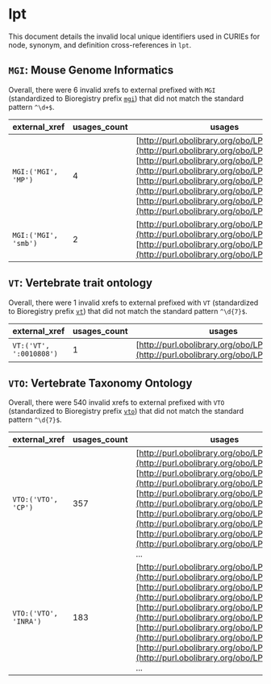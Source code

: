 # lpt

This document details the invalid local unique identifiers used in CURIEs
for node, synonym, and definition cross-references in `lpt`.


## `MGI`: Mouse Genome Informatics

Overall, there were 6 invalid
xrefs to external prefixed with `MGI` (standardized to Bioregistry
prefix [`mgi`](https://bioregistry.io/mgi)) that
did not match the standard pattern `^\d+$`.

| external_xref        |   usages_count | usages                                                                                                                                                                                                                                                                                                                                                                 |
|----------------------|----------------|------------------------------------------------------------------------------------------------------------------------------------------------------------------------------------------------------------------------------------------------------------------------------------------------------------------------------------------------------------------------|
| `MGI:('MGI', 'MP')`  |              4 | [http://purl.obolibrary.org/obo/LPT_0010269](http://purl.obolibrary.org/obo/LPT_0010269), [http://purl.obolibrary.org/obo/LPT_0010271](http://purl.obolibrary.org/obo/LPT_0010271), [http://purl.obolibrary.org/obo/LPT_0010275](http://purl.obolibrary.org/obo/LPT_0010275), [http://purl.obolibrary.org/obo/LPT_0010277](http://purl.obolibrary.org/obo/LPT_0010277) |
| `MGI:('MGI', 'smb')` |              2 | [http://purl.obolibrary.org/obo/LPT_0004047](http://purl.obolibrary.org/obo/LPT_0004047), [http://purl.obolibrary.org/obo/LPT_0010451](http://purl.obolibrary.org/obo/LPT_0010451)                                                                                                                                                                                     |

## `VT`: Vertebrate trait ontology

Overall, there were 1 invalid
xrefs to external prefixed with `VT` (standardized to Bioregistry
prefix [`vt`](https://bioregistry.io/vt)) that
did not match the standard pattern `^\d{7}$`.

| external_xref           |   usages_count | usages                                                                                   |
|-------------------------|----------------|------------------------------------------------------------------------------------------|
| `VT:('VT', ':0010808')` |              1 | [http://purl.obolibrary.org/obo/LPT_0000185](http://purl.obolibrary.org/obo/LPT_0000185) |

## `VTO`: Vertebrate Taxonomy Ontology

Overall, there were 540 invalid
xrefs to external prefixed with `VTO` (standardized to Bioregistry
prefix [`vto`](https://bioregistry.io/vto)) that
did not match the standard pattern `^\d{7}$`.

| external_xref         |   usages_count | usages                                                                                                                                                                                                                                                                                                                                                                                                                                                                |
|-----------------------|----------------|-----------------------------------------------------------------------------------------------------------------------------------------------------------------------------------------------------------------------------------------------------------------------------------------------------------------------------------------------------------------------------------------------------------------------------------------------------------------------|
| `VTO:('VTO', 'CP')`   |            357 | [http://purl.obolibrary.org/obo/LPT_0000001](http://purl.obolibrary.org/obo/LPT_0000001), [http://purl.obolibrary.org/obo/LPT_0000002](http://purl.obolibrary.org/obo/LPT_0000002), [http://purl.obolibrary.org/obo/LPT_0000003](http://purl.obolibrary.org/obo/LPT_0000003), [http://purl.obolibrary.org/obo/LPT_0000004](http://purl.obolibrary.org/obo/LPT_0000004), [http://purl.obolibrary.org/obo/LPT_0000005](http://purl.obolibrary.org/obo/LPT_0000005), ... |
| `VTO:('VTO', 'INRA')` |            183 | [http://purl.obolibrary.org/obo/LPT_0000038](http://purl.obolibrary.org/obo/LPT_0000038), [http://purl.obolibrary.org/obo/LPT_0010003](http://purl.obolibrary.org/obo/LPT_0010003), [http://purl.obolibrary.org/obo/LPT_0010007](http://purl.obolibrary.org/obo/LPT_0010007), [http://purl.obolibrary.org/obo/LPT_0010008](http://purl.obolibrary.org/obo/LPT_0010008), [http://purl.obolibrary.org/obo/LPT_0010009](http://purl.obolibrary.org/obo/LPT_0010009), ... |

